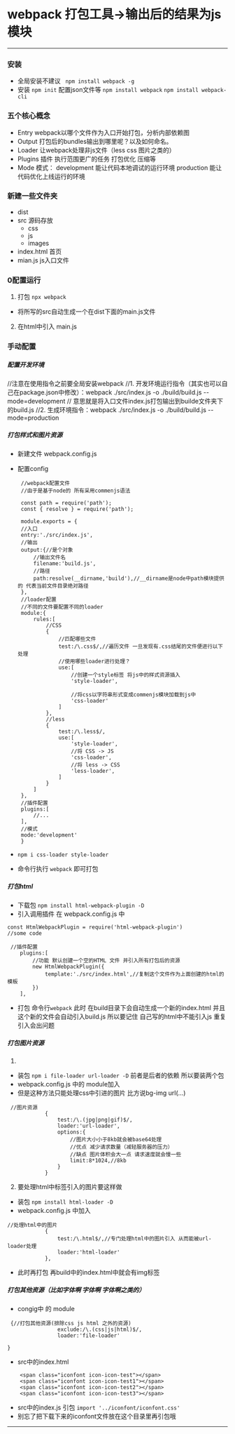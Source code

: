 # webpack 打包工具->输出后的结果为js模块
---
### 安装
- 全局安装不建议
` npm install webpack -g`
- 安装
`npm init` 配置json文件等
`npm install webpack`
`npm install webpack-cli`


### 五个核心概念
- Entry webpack以哪个文件作为入口开始打包，分析内部依赖图
- Output 打包后的bundles输出到哪里呢？以及如何命名。
- Loader 让webpack处理非js文件（less css 图片之类的）
- Plugins 插件 执行范围更广的任务 打包优化 压缩等
- Mode 模式： 
    development  能让代码本地调试的运行环境
    production  能让代码优化上线运行的环境

### 新建一些文件夹
- dist 
- src 源码存放
   - css
   - js
   - images
- index.html 首页
- mian.js js入口文件

### 0配置运行
1. 打包
`npx webpack`
- 将所写的src自动生成一个在dist下面的main.js文件
2. 在html中引入 main.js

### 手动配置
##### 配置开发环境
//注意在使用指令之前要全局安装webpack
//1. 开发环境运行指令（其实也可以自己在package.json中修改）：webpack ./src/index.js -o ./build/build.js --mode=development
//   意思就是将入口文件index.js打包输出到builde文件夹下的build.js
//2. 生成环境指令：webpack ./src/index.js -o ./build/build.js --mode=production

##### 打包样式和图片资源
- 新建文件 webpack.config.js
- 配置config
   ```
    //webpack配置文件
    //由于是基于node的 所有采用commenjs语法

    const path = require('path');
    const { resolve } = require('path');

    module.exports = {
    //入口
    entry:'./src/index.js',
    //输出
    output:{//是个对象
        //输出文件名
        filename:'build.js',
        //路径
        path:resolve(__dirname,'build'),//__dirname是node中path模块提供的 代表当前文件目录绝对路径
    },
    //loader配置
    //不同的文件要配置不同的loader
    module:{
        rules:[
            //CSS
            {
                //匹配哪些文件
                test:/\.css$/,//遍历文件 一旦发现有.css结尾的文件便进行以下处理
                //使用哪些loader进行处理？
                use:[
                    //创建一个style标签 将js中的样式资源插入
                    'style-loader',

                    //将css以字符串形式变成commenjs模块加载到js中
                    'css-loader'
                ]
            },
            //less
            {
                test:/\.less$/,
                use:[
                    'style-loader',
                    //将 CSS -> JS
                    'css-loader',
                    //将 less -> CSS
                    'less-loader',
                ]
            }
        ]
    },
    //插件配置
    plugins:[
        //...
    ],
    //模式
    mode:'development'
    }
   ```

- `npm i css-loader style-loader`
- 命令行执行 `webpack` 即可打包

##### 打包html
- 下载包 `npm install html-webpack-plugin -D`
- 引入调用插件 在 webpack.config.js 中 
```
const HtmlWebpackPlugin = require('html-webpack-plugin')
//some code

 //插件配置
    plugins:[
        //功能 默认创建一个空的HTML 文件 并引入所有打包后的资源
        new HtmlWebpackPlugin({
            template:'./src/index.html',//复制这个文件作为上面创建的html的模板
        })
    ],
```
- 打包 命令行`webpack`
   此时 在build目录下会自动生成一个新的index.html 并且这个新的文件会自动引入build.js
   所以要记住 自己写的html中不能引入js 重复引入会出问题

##### 打包图片资源
1. 
- 装包 `npm i file-loader url-loader -D`
   前者是后者的依赖 所以要装两个包
- webpack.config.js 中的 module加入
- 但是这种方法只能处理css中引进的图片 比方说bg-img url(...)
```
 //图片资源 
            {
                test:/\.(jpg|png|gif)$/,
                loader:'url-loader',
                options:{
                    //图片大小小于8kb就会被base64处理
                    //优点 减少请求数量（减轻服务器的压力）
                    //缺点 图片体积会大一点 请求速度就会慢一些
                    limit:8*1024,//8kb
                }
            }
```

2. 要处理html中标签引入的图片要这样做
- 装包 `npm install html-loader -D`
- webpack.config.js 中加入
```
//处理html中的图片
            {
                test:/\.html$/,//专门处理html中的图片引入 从而能被url-loader处理
                loader:'html-loader'
            },
```
- 此时再打包 再build中的index.html中就会有img标签

##### 打包其他资源（比如字体啊 字体啊 字体啊之类的）
- congig中 的 module
```
 {//打包其他资源(排除css js html 之外的资源)
                exclude:/\.(css|js|html)$/,
                loader:'file-loader'
    
}
```

- src中的index.html
```
    <span class="iconfont icon-icon-test"></span>
    <span class="iconfont icon-icon-test1"></span>
    <span class="iconfont icon-icon-test2"></span>
    <span class="iconfont icon-icon-test3"></span>
```

- src中的index.js 引包
`import '../iconfont/iconfont.css'`
- 别忘了把下载下来的iconfont文件放在这个目录里再引包哦
---

